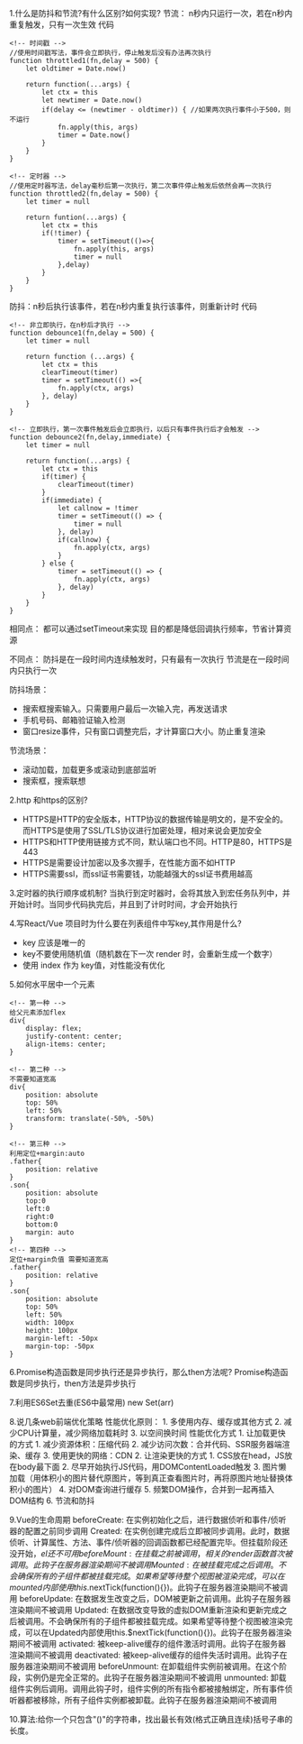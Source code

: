 1.什么是防抖和节流?有什么区别?如何实现?
节流： n秒内只运行一次，若在n秒内重复触发，只有一次生效
代码
````
<!-- 时间戳 -->
//使用时间戳写法，事件会立即执行，停止触发后没有办法再次执行
function throttled1(fn,delay = 500) {
	let oldtimer = Date.now()
	
	return function(...args) {
		let ctx = this
		let newtimer = Date.now()
		if(delay <= (newtimer - oldtimer)) { //如果两次执行事件小于500，则不运行
			fn.apply(this, args)
			timer = Date.now()
		}
	}
}

<!-- 定时器 -->
//使用定时器写法，delay毫秒后第一次执行，第二次事件停止触发后依然会再一次执行
function throttled2(fn,delay = 500) {
	let timer = null
	
	return funtion(...args) {
		let ctx = this
		if(!timer) {
			timer = setTimeout(()=>{
				fn.apply(this, args)
				timer = null
			},delay)
		}
	}
}
````
防抖：n秒后执行该事件，若在n秒内重复执行该事件，则重新计时
代码
```
<!-- 非立即执行，在n秒后才执行 -->
function debounce1(fn,delay = 500) {
	let timer = null
	
	return function (...args) {
		let ctx = this
		clearTimeout(timer)
		timer = setTimeout(() =>{
			fn.apply(ctx, args)
		}, delay)
	}
}

<!-- 立即执行，第一次事件触发后会立即执行，以后只有事件执行后才会触发 -->
function debounce2(fn,delay,immediate) {
	let timer = null
	
	return function(...args) {
		let ctx = this
		if(timer) {
			clearTimeout(timer)
		}
		if(immediate) {
			let callnow = !timer
			timer = setTimeout(() => {
				timer = null
			}, delay)
			if(callnow) {
				fn.apply(ctx, args)
			}
		} else {
			timer = setTimeout(() => {
				fn.apply(ctx, args)
			}, delay)
		}
	}
}
```
相同点：
都可以通过setTimeout来实现
目的都是降低回调执行频率，节省计算资源

不同点：
防抖是在一段时间内连续触发时，只有最有一次执行
节流是在一段时间内只执行一次


防抖场景：
* 搜索框搜索输入。只需要用户最后一次输入完，再发送请求
* 手机号码、邮箱验证输入检测
* 窗口resize事件，只有窗口调整完后，才计算窗口大小。防止重复渲染

节流场景：
* 滚动加载，加载更多或滚动到底部监听
* 搜索框，搜索联想

2.http 和https的区别?
* HTTPS是HTTP的安全版本，HTTP协议的数据传输是明文的，是不安全的。而HTTPS是使用了SSL/TLS协议进行加密处理，相对来说会更加安全
* HTTPS和HTTP使用链接方式不同，默认端口也不同。HTTP是80，HTTPS是443
* HTTPS是需要设计加密以及多次握手，在性能方面不如HTTP
* HTTPS需要ssl，而ssl证书需要钱，功能越强大的ssl证书费用越高

3.定时器的执行顺序或机制?
当执行到定时器时，会将其放入到宏任务队列中，并开始计时。当同步代码执完后，并且到了计时时间，才会开始执行

4.写React/Vue 项目时为什么要在列表组件中写key,其作用是什么?
* key 应该是唯一的
* key不要使用随机值（随机数在下一次 render 时，会重新生成一个数字）
* 使用 index 作为 key值，对性能没有优化

5.如何水平居中一个元素
```
<!-- 第一种 -->
给父元素添加flex
div{
	display: flex;
	justify-content: center;
	align-items: center;
}

<!-- 第二种 -->
不需要知道宽高
div{
	position: absolute
	top: 50%
	left: 50%
	transform: translate(-50%, -50%)
}

<!-- 第三种 -->
利用定位+margin:auto 
.father{
	position: relative
}
.son{
	position: absolute
	top:0
	left:0
	right:0
	bottom:0
	margin: auto
}
<!-- 第四种 -->
定位+margin负值 需要知道宽高
.father{
	position: relative
}
.son{
	position: absolute
	top: 50%
	left: 50%
	width: 100px
	height: 100px
	margin-left: -50px
	margin-top: -50px
}
```

6.Promise构造函数是同步执行还是异步执行，那么then方法呢?
Promise构造函数是同步执行，then方法是异步执行

7.利用ES6Set去重(ES6中最常用)
new Set(arr)

8.说几条web前端优化策略
    性能优化原则：
	1. 多使用内存、缓存或其他方式
	2. 减少CPU计算量，减少网络加载耗时
	3. 以空间换时间
	性能优化方式
	1. 让加载更快的方式
	   1. 减少资源体积：压缩代码
	   2. 减少访问次数：合并代码、SSR服务器端渲染、缓存
	   3. 使用更快的网络：CDN
	2. 让渲染更快的方式
	   1. CSS放在head，JS放在body最下面
	   2. 尽早开始执行JS代码，用DOMContentLoaded触发
	   3. 图片懒加载（用体积小的图片替代原图片，等到真正查看图片时，再将原图片地址替换体积小的图片）
	   4. 对DOM查询进行缓存
	   5. 频繁DOM操作，合并到一起再插入DOM结构
	   6. 节流和防抖

9.Vue的生命周期
beforeCreate: 在实例初始化之后，进行数据侦听和事件/侦听器的配置之前同步调用
Created: 在实例创建完成后立即被同步调用。此时，数据侦听、计算属性、方法、事件/侦听器的回调函数都已经配置完毕。但挂载阶段还没开始，$el还不可用
beforeMount: 在挂载之前被调用，相关的render函数首次被调用。此钩子在服务器渲染期间不被调用
Mounted: 在被挂载完成之后调用。不会确保所有的子组件都被挂载完成。如果希望等待整个视图被渲染完成，可以在mounted内部使用this.$nextTick(function(){})。此钩子在服务器渲染期间不被调用
beforeUpdate: 在数据发生改变之后，DOM被更新之前调用。此钩子在服务器渲染期间不被调用
Updated: 在数据改变导致的虚拟DOM重新渲染和更新完成之后被调用。不会确保所有的子组件都被挂载完成。如果希望等待整个视图被渲染完成，可以在Updated内部使用this.$nextTick(function(){})。此钩子在服务器渲染期间不被调用
activated: 被keep-alive缓存的组件激活时调用。此钩子在服务器渲染期间不被调用
deactivated: 被keep-alive缓存的组件失活时调用。此钩子在服务器渲染期间不被调用
beforeUnmount: 在卸载组件实例前被调用。在这个阶段，实例仍是完全正常的。此钩子在服务器渲染期间不被调用
unmounted: 卸载组件实例后调用。调用此钩子时，组件实例的所有指令都被接触绑定，所有事件侦听器都被移除，所有子组件实例都被卸载。此钩子在服务器渲染期间不被调用

10.算法:给你一个只包含"()"的字符串，找出最长有效(格式正确且连续)括号子串的长度。
